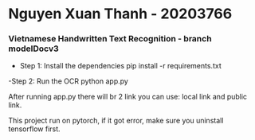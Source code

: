 # Nguyen Xuan Thanh - 20203766
### Vietnamese Handwritten Text Recognition - branch modelDocv3
- Step 1: Install the dependencies
pip install -r requirements.txt

-Step 2: Run the OCR
python app.py

After running app.py there will br 2 link you can use: local link and public link.

This project run on pytorch, if it got error, make sure you uninstall tensorflow first.


